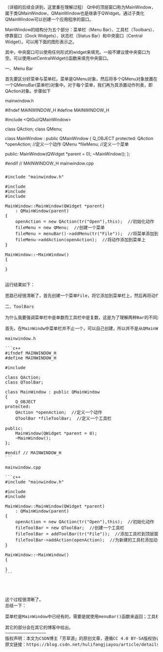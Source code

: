 （详细的后续会讲到，这里重在理解过程）
Qt中的顶层窗口称为MainWindow，属于类QMainWindow，QMainWindow也是继承于QWidget。通过子类化QMainWindow可以创建一个应用程序的窗口。

MainWindow的结构分为五个部分：菜单栏（Menu Bar）、工具栏（Toolbars）、停靠窗口（Dock Widgets）、状态栏（Status Bar）和中央窗口（Central Widget）。可以用下面的图形表示之。



其中，中央窗口可以使用任何形式的widget来填充。一般不建议使中央窗口为空。可以使用setCentralWidget()函数来填充中央窗口。

一、Menu Bar

首先要区分好菜单与菜单栏。菜单是QMenu对象，然后将多个QMenu对象放置在一个QMenuBar(菜单栏)对象中。对于每个菜单，我们再为其添置动作列表，即QAction对象。步骤如下

mainwindow.h

#ifndef MAINWINDOW_H
#define MAINWINDOW_H

#include <QtGui/QMainWindow>

class QAction;
class QMenu;

class MainWindow : public QMainWindow
{
    Q_OBJECT
protected:
    QAction *openAction;  //定义一个动作
    QMenu *fileMenu;  //定义一个菜单
    
public:
    MainWindow(QWidget *parent = 0);
    ~MainWindow();
};

#endif // MAINWINDOW_H
mainwindow.cpp
<pre name="code" class="cpp"><pre name="code" class="cpp">#include "mainwindow.h"

#include <QMenu>
#include <QMenuBar>
#include <QAction>

MainWindow::MainWindow(QWidget *parent)
    : QMainWindow(parent)
{
    openAction = new QAction(tr("Open"),this);  //初始化动作
    fileMenu = new QMenu;  //创建一个菜单
    fileMenu = menuBar()->addMenu(tr("File"));  //将菜单添加到菜单栏上
    fileMenu->addAction(openAction);  //将动作添加到菜单上
}

MainWindow::~MainWindow()
{
    
}


运行结果如下：

思路已经很清晰了，首先创建一个菜单File，将它添加到菜单栏上，然后再将动作Open添加到此菜单下。其中，注意到菜单栏是单数，即Menu Bar中的Bar是单数（这里跟工具栏要区分开），QMainWindw类中有一个叫MenuBar()的函数，用来返回MainWindow的菜单栏（一个QMenuBar对象），然后QMenuBar类中有一个addMenu()函数用来添加一个菜单到菜单栏中。

二、ToolBars

为什么我要强调菜单栏中是单数而工具栏中是复数，这是为了理解两种Bar的不同用法。

首先，在MainWindw中菜单栏并不止一个，可以自己创建，所以并不是从QMainWindow中的哪个函数来返回哪个工具栏。因此，第一步要创建一个工具栏。在QMainWindow类中有addToolBar()函数来添加工具栏，然后根据QToolBar类中的addAction()函数来为新建的工具栏添加动作。具体示例代码如下：

mainwindow.h

```c++
#ifndef MAINWINDOW_H
#define MAINWINDOW_H

#include <QtGui/QMainWindow>

class QAction;
class QToolBar;

class MainWindow : public QMainWindow
{
    Q_OBJECT
protected:
    QAction *openAction;  //定义一个动作
    QToolBar *fileToolBar;  //定义一个工具栏
    
public:
    MainWindow(QWidget *parent = 0);
    ~MainWindow();
};

#endif // MAINWINDOW_H
```

mainwindow.cpp

```c++
#include "mainwindow.h"

#include <QToolBar>
#include <QAction>

MainWindow::MainWindow(QWidget *parent)
    : QMainWindow(parent)
{
    openAction = new QAction(tr("Open"),this);  //初始化动作
    fileToolBar = new QToolBar;  //创建一个工具栏
    fileToolBar = addToolBar(tr("File"));  //添加工具栏到顶层窗口中
    fileToolBar->addAction(openAction);  //为新建的工具栏添加动作
}

MainWindow::~MainWindow()
{
    
}
```




这个过程很清晰了。
总结一下：

菜单栏是MainWindow中已经有的，需要是就使用menuBar()函数来返回；工具栏需要自己新建，然后在通过addToolBar()函数添加到窗口中。

其它的部分会在其它的博客中给出。
————————————————
版权声明：本文为CSDN博主「芳草源」的原创文章，遵循CC 4.0 BY-SA版权协议，转载请附上原文出处链接及本声明。
原文链接：https://blog.csdn.net/hulifangjiayou/article/details/44220991